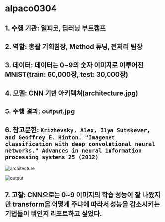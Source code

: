 # alpaco0304

## 1. 수행 기관: 일피코, 딥러닝 부트캠프
## 2. 역할: 총괄 기획침장, Method 튜닝, 전처리 팀장
## 3. 데이터: 데이터는 0~9의 숫자 이미지로 이루어진 MNIST(train: 60,000장, test: 30,000장)
## 4. 모델: CNN 기반 아키텍쳐(architecture.jpg)
## 5. 수행 결과: output.jpg
## 6. 참고문헌: `Krizhevsky, Alex, Ilya Sutskever, and Geoffrey E. Hinton. "Imagenet classification with deep convolutional neural networks." Advances in neural information processing systems 25 (2012)`

![architecture](https://github.com/Jay-Hyeon/alpaco0304/assets/149669667/e216129e-eaf3-47cd-bdd7-fa1970a20767)

![output](https://github.com/Jay-Hyeon/alpaco0304/assets/149669667/c3058148-83da-42c0-850a-862bd8579aab)

## 7. 고찰: CNN으로는 0~9 이미지의 학습 성능이 잘 나왔지만 transform을 어떻게 주냐에 따라서 성능을 감소시키는 기법들이 뭐인지 리포트하고 싶었다.
